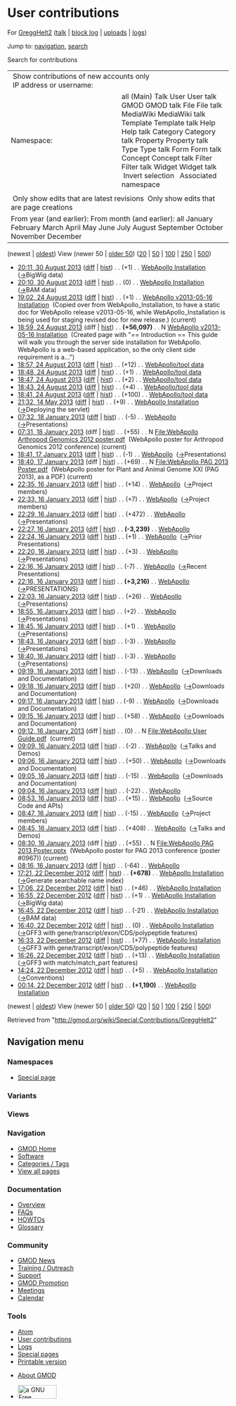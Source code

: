<div id="mw-page-base" class="noprint">

</div>

<div id="mw-head-base" class="noprint">

</div>

<div id="content" class="mw-body" role="main">

<span id="top"></span>

<div id="mw-js-message" style="display:none;">

</div>



# <span dir="auto">User contributions</span>

<div id="bodyContent">

<div id="contentSub">

For [GreggHelt2](/wiki/User:GreggHelt2 "User:GreggHelt2") (<a
href="/mediawiki/index.php?title=User_talk:GreggHelt2&amp;action=edit&amp;redlink=1"
class="new" title="User talk:GreggHelt2 (page does not exist)">talk</a>
\| [block
log](/mediawiki/index.php?title=Special:Log/block&page=User%3AGreggHelt2 "Special:Log/block")
\|
[uploads](/wiki/Special:ListFiles/GreggHelt2 "Special:ListFiles/GreggHelt2")
\| [logs](/wiki/Special:Log/GreggHelt2 "Special:Log/GreggHelt2"))

</div>

<div id="jump-to-nav" class="mw-jump">

Jump to: [navigation](#mw-navigation), [search](#p-search)

</div>

<div id="mw-content-text">

Search for contributions

<table class="mw-contributions-table">
<colgroup>
<col style="width: 50%" />
<col style="width: 50%" />
</colgroup>
<tbody>
<tr class="odd">
<td colspan="2"> Show contributions of new accounts only<br />
 IP address or username:</td>
</tr>
<tr class="even">
<td class="mw-label">Namespace:</td>
<td>all (Main) Talk User User talk GMOD GMOD talk File File talk
MediaWiki MediaWiki talk Template Template talk Help Help talk Category
Category talk Property Property talk Type Type talk Form Form talk
Concept Concept talk Filter Filter talk Widget Widget talk  
 Invert selection 
 Associated namespace </td>
</tr>
<tr class="odd">
<td colspan="2"></td>
</tr>
<tr class="even">
<td colspan="2"> Only show edits that are latest revisions
 Only show edits that are page creations</td>
</tr>
<tr class="odd">
<td colspan="2">From year (and earlier): From month (and earlier): all
January February March April May June July August September October
November December</td>
</tr>
</tbody>
</table>

(newest \| <a
href="/mediawiki/index.php?title=Special:Contributions/GreggHelt2&amp;dir=prev&amp;target=GreggHelt2"
class="mw-lastlink" rel="last"
title="Special:Contributions/GreggHelt2">oldest</a>) View (newer 50 \|
<a
href="/mediawiki/index.php?title=Special:Contributions/GreggHelt2&amp;offset=20121222001400&amp;target=GreggHelt2"
class="mw-nextlink" rel="next"
title="Special:Contributions/GreggHelt2">older 50</a>) (<a
href="/mediawiki/index.php?title=Special:Contributions/GreggHelt2&amp;offset=&amp;limit=20&amp;target=GreggHelt2"
class="mw-numlink" title="Special:Contributions/GreggHelt2">20</a> \| <a
href="/mediawiki/index.php?title=Special:Contributions/GreggHelt2&amp;offset=&amp;limit=50&amp;target=GreggHelt2"
class="mw-numlink" title="Special:Contributions/GreggHelt2">50</a> \| <a
href="/mediawiki/index.php?title=Special:Contributions/GreggHelt2&amp;offset=&amp;limit=100&amp;target=GreggHelt2"
class="mw-numlink" title="Special:Contributions/GreggHelt2">100</a> \|
<a
href="/mediawiki/index.php?title=Special:Contributions/GreggHelt2&amp;offset=&amp;limit=250&amp;target=GreggHelt2"
class="mw-numlink" title="Special:Contributions/GreggHelt2">250</a> \|
<a
href="/mediawiki/index.php?title=Special:Contributions/GreggHelt2&amp;offset=&amp;limit=500&amp;target=GreggHelt2"
class="mw-numlink" title="Special:Contributions/GreggHelt2">500</a>)

- <a
  href="/mediawiki/index.php?title=WebApollo_Installation&amp;oldid=24450"
  class="mw-changeslist-date" title="WebApollo Installation">20:11, 30
  August 2013</a>
  ([diff](/mediawiki/index.php?title=WebApollo_Installation&diff=prev&oldid=24450 "WebApollo Installation")
  \|
  [hist](/mediawiki/index.php?title=WebApollo_Installation&action=history "WebApollo Installation"))
  <span class="mw-changeslist-separator">. .</span>
  <span class="mw-plusminus-pos" dir="ltr"
  title="65,053 bytes after change">(+1)</span>‎
  <span class="mw-changeslist-separator">. .</span>
  <a href="/wiki/WebApollo_Installation" class="mw-contributions-title"
  title="WebApollo Installation">WebApollo Installation</a> ‎
  <span class="comment">([→](/wiki/WebApollo_Installation#BigWig_data "WebApollo Installation")‎<span dir="auto"><span class="autocomment">BigWig
  data</span></span>)</span>
- <a
  href="/mediawiki/index.php?title=WebApollo_Installation&amp;oldid=24449"
  class="mw-changeslist-date" title="WebApollo Installation">20:10, 30
  August 2013</a>
  ([diff](/mediawiki/index.php?title=WebApollo_Installation&diff=prev&oldid=24449 "WebApollo Installation")
  \|
  [hist](/mediawiki/index.php?title=WebApollo_Installation&action=history "WebApollo Installation"))
  <span class="mw-changeslist-separator">. .</span>
  <span class="mw-plusminus-null" dir="ltr"
  title="65,052 bytes after change">(0)</span>‎
  <span class="mw-changeslist-separator">. .</span>
  <a href="/wiki/WebApollo_Installation" class="mw-contributions-title"
  title="WebApollo Installation">WebApollo Installation</a> ‎
  <span class="comment">([→](/wiki/WebApollo_Installation#BAM_data "WebApollo Installation")‎<span dir="auto"><span class="autocomment">BAM
  data</span></span>)</span>
- <a
  href="/mediawiki/index.php?title=WebApollo_v2013-05-16_Installation&amp;oldid=24426"
  class="mw-changeslist-date"
  title="WebApollo v2013-05-16 Installation">19:02, 24 August 2013</a>
  ([diff](/mediawiki/index.php?title=WebApollo_v2013-05-16_Installation&diff=prev&oldid=24426 "WebApollo v2013-05-16 Installation")
  \|
  [hist](/mediawiki/index.php?title=WebApollo_v2013-05-16_Installation&action=history "WebApollo v2013-05-16 Installation"))
  <span class="mw-changeslist-separator">. .</span>
  <span class="mw-plusminus-pos" dir="ltr"
  title="56,098 bytes after change">(+1)</span>‎
  <span class="mw-changeslist-separator">. .</span>
  <a href="/wiki/WebApollo_v2013-05-16_Installation"
  class="mw-contributions-title"
  title="WebApollo v2013-05-16 Installation">WebApollo v2013-05-16
  Installation</a> ‎ <span class="comment">(Copied over from
  WebApollo_Installation, to have a static doc for WebApollo release
  v2013-05-16, while WebApollo_Installation is being used for staging
  revised doc for new release.)</span>
  <span class="mw-uctop">(current)</span>
- <a
  href="/mediawiki/index.php?title=WebApollo_v2013-05-16_Installation&amp;oldid=24425"
  class="mw-changeslist-date"
  title="WebApollo v2013-05-16 Installation">18:59, 24 August 2013</a>
  (diff \|
  [hist](/mediawiki/index.php?title=WebApollo_v2013-05-16_Installation&action=history "WebApollo v2013-05-16 Installation"))
  <span class="mw-changeslist-separator">. .</span> **(+56,097)**‎
  <span class="mw-changeslist-separator">. .</span> N
  <a href="/wiki/WebApollo_v2013-05-16_Installation"
  class="mw-contributions-title"
  title="WebApollo v2013-05-16 Installation">WebApollo v2013-05-16
  Installation</a> ‎ <span class="comment">(Created page with "==
  Introduction == This guide will walk you through the server side
  installation for WebApollo. WebApollo is a web-based application, so
  the only client side requirement is a...")</span>
- <a href="/mediawiki/index.php?title=WebApollo/tool_data&amp;oldid=24424"
  class="mw-changeslist-date" title="WebApollo/tool data">18:57, 24 August
  2013</a>
  ([diff](/mediawiki/index.php?title=WebApollo/tool_data&diff=prev&oldid=24424 "WebApollo/tool data")
  \|
  [hist](/mediawiki/index.php?title=WebApollo/tool_data&action=history "WebApollo/tool data"))
  <span class="mw-changeslist-separator">. .</span>
  <span class="mw-plusminus-pos" dir="ltr"
  title="4,804 bytes after change">(+12)</span>‎
  <span class="mw-changeslist-separator">. .</span>
  <a href="/wiki/WebApollo/tool_data" class="mw-contributions-title"
  title="WebApollo/tool data">WebApollo/tool data</a> ‎
- <a href="/mediawiki/index.php?title=WebApollo/tool_data&amp;oldid=24423"
  class="mw-changeslist-date" title="WebApollo/tool data">18:48, 24 August
  2013</a>
  ([diff](/mediawiki/index.php?title=WebApollo/tool_data&diff=prev&oldid=24423 "WebApollo/tool data")
  \|
  [hist](/mediawiki/index.php?title=WebApollo/tool_data&action=history "WebApollo/tool data"))
  <span class="mw-changeslist-separator">. .</span>
  <span class="mw-plusminus-pos" dir="ltr"
  title="4,792 bytes after change">(+1)</span>‎
  <span class="mw-changeslist-separator">. .</span>
  <a href="/wiki/WebApollo/tool_data" class="mw-contributions-title"
  title="WebApollo/tool data">WebApollo/tool data</a> ‎
- <a href="/mediawiki/index.php?title=WebApollo/tool_data&amp;oldid=24422"
  class="mw-changeslist-date" title="WebApollo/tool data">18:47, 24 August
  2013</a>
  ([diff](/mediawiki/index.php?title=WebApollo/tool_data&diff=prev&oldid=24422 "WebApollo/tool data")
  \|
  [hist](/mediawiki/index.php?title=WebApollo/tool_data&action=history "WebApollo/tool data"))
  <span class="mw-changeslist-separator">. .</span>
  <span class="mw-plusminus-pos" dir="ltr"
  title="4,791 bytes after change">(+2)</span>‎
  <span class="mw-changeslist-separator">. .</span>
  <a href="/wiki/WebApollo/tool_data" class="mw-contributions-title"
  title="WebApollo/tool data">WebApollo/tool data</a> ‎
- <a href="/mediawiki/index.php?title=WebApollo/tool_data&amp;oldid=24421"
  class="mw-changeslist-date" title="WebApollo/tool data">18:43, 24 August
  2013</a>
  ([diff](/mediawiki/index.php?title=WebApollo/tool_data&diff=prev&oldid=24421 "WebApollo/tool data")
  \|
  [hist](/mediawiki/index.php?title=WebApollo/tool_data&action=history "WebApollo/tool data"))
  <span class="mw-changeslist-separator">. .</span>
  <span class="mw-plusminus-pos" dir="ltr"
  title="4,789 bytes after change">(+4)</span>‎
  <span class="mw-changeslist-separator">. .</span>
  <a href="/wiki/WebApollo/tool_data" class="mw-contributions-title"
  title="WebApollo/tool data">WebApollo/tool data</a> ‎
- <a href="/mediawiki/index.php?title=WebApollo/tool_data&amp;oldid=24420"
  class="mw-changeslist-date" title="WebApollo/tool data">18:41, 24 August
  2013</a>
  ([diff](/mediawiki/index.php?title=WebApollo/tool_data&diff=prev&oldid=24420 "WebApollo/tool data")
  \|
  [hist](/mediawiki/index.php?title=WebApollo/tool_data&action=history "WebApollo/tool data"))
  <span class="mw-changeslist-separator">. .</span>
  <span class="mw-plusminus-pos" dir="ltr"
  title="4,785 bytes after change">(+100)</span>‎
  <span class="mw-changeslist-separator">. .</span>
  <a href="/wiki/WebApollo/tool_data" class="mw-contributions-title"
  title="WebApollo/tool data">WebApollo/tool data</a> ‎
- <a
  href="/mediawiki/index.php?title=WebApollo_Installation&amp;oldid=23568"
  class="mw-changeslist-date" title="WebApollo Installation">21:32, 14 May
  2013</a>
  ([diff](/mediawiki/index.php?title=WebApollo_Installation&diff=prev&oldid=23568 "WebApollo Installation")
  \|
  [hist](/mediawiki/index.php?title=WebApollo_Installation&action=history "WebApollo Installation"))
  <span class="mw-changeslist-separator">. .</span>
  <span class="mw-plusminus-pos" dir="ltr"
  title="54,146 bytes after change">(+9)</span>‎
  <span class="mw-changeslist-separator">. .</span>
  <a href="/wiki/WebApollo_Installation" class="mw-contributions-title"
  title="WebApollo Installation">WebApollo Installation</a> ‎
  <span class="comment">([→](/wiki/WebApollo_Installation#Deploying_the_servlet "WebApollo Installation")‎<span dir="auto"><span class="autocomment">Deploying
  the servlet</span></span>)</span>
- <a href="/mediawiki/index.php?title=WebApollo&amp;oldid=22833"
  class="mw-changeslist-date" title="WebApollo">07:32, 18 January 2013</a>
  ([diff](/mediawiki/index.php?title=WebApollo&diff=prev&oldid=22833 "WebApollo")
  \|
  [hist](/mediawiki/index.php?title=WebApollo&action=history "WebApollo"))
  <span class="mw-changeslist-separator">. .</span>
  <span class="mw-plusminus-neg" dir="ltr"
  title="5,866 bytes after change">(-5)</span>‎
  <span class="mw-changeslist-separator">. .</span>
  <a href="/wiki/WebApollo" class="mw-contributions-title"
  title="WebApollo">WebApollo</a> ‎
  <span class="comment">([→](/wiki/WebApollo#Presentations "WebApollo")‎<span dir="auto"><span class="autocomment">Presentations</span></span>)</span>
- <a
  href="/mediawiki/index.php?title=File:WebApollo_Arthropod_Genomics_2012_poster.pdf&amp;oldid=22832"
  class="mw-changeslist-date"
  title="File:WebApollo Arthropod Genomics 2012 poster.pdf">07:31, 18
  January 2013</a> (diff \|
  [hist](/mediawiki/index.php?title=File:WebApollo_Arthropod_Genomics_2012_poster.pdf&action=history "File:WebApollo Arthropod Genomics 2012 poster.pdf"))
  <span class="mw-changeslist-separator">. .</span>
  <span class="mw-plusminus-pos" dir="ltr"
  title="55 bytes after change">(+55)</span>‎
  <span class="mw-changeslist-separator">. .</span> N
  <a href="/wiki/File:WebApollo_Arthropod_Genomics_2012_poster.pdf"
  class="mw-contributions-title"
  title="File:WebApollo Arthropod Genomics 2012 poster.pdf">File:WebApollo
  Arthropod Genomics 2012 poster.pdf</a> ‎
  <span class="comment">(WebApollo poster for Arthropod Genomics 2012
  conference)</span> <span class="mw-uctop">(current)</span>
- <a href="/mediawiki/index.php?title=WebApollo&amp;oldid=22831"
  class="mw-changeslist-date" title="WebApollo">18:41, 17 January 2013</a>
  ([diff](/mediawiki/index.php?title=WebApollo&diff=prev&oldid=22831 "WebApollo")
  \|
  [hist](/mediawiki/index.php?title=WebApollo&action=history "WebApollo"))
  <span class="mw-changeslist-separator">. .</span>
  <span class="mw-plusminus-neg" dir="ltr"
  title="5,871 bytes after change">(-1)</span>‎
  <span class="mw-changeslist-separator">. .</span>
  <a href="/wiki/WebApollo" class="mw-contributions-title"
  title="WebApollo">WebApollo</a> ‎
  <span class="comment">([→](/wiki/WebApollo#Presentations "WebApollo")‎<span dir="auto"><span class="autocomment">Presentations</span></span>)</span>
- <a
  href="/mediawiki/index.php?title=File:WebApollo_PAG_2013_Poster.pdf&amp;oldid=22830"
  class="mw-changeslist-date"
  title="File:WebApollo PAG 2013 Poster.pdf">18:40, 17 January 2013</a>
  (diff \|
  [hist](/mediawiki/index.php?title=File:WebApollo_PAG_2013_Poster.pdf&action=history "File:WebApollo PAG 2013 Poster.pdf"))
  <span class="mw-changeslist-separator">. .</span>
  <span class="mw-plusminus-pos" dir="ltr"
  title="69 bytes after change">(+69)</span>‎
  <span class="mw-changeslist-separator">. .</span> N
  <a href="/wiki/File:WebApollo_PAG_2013_Poster.pdf"
  class="mw-contributions-title"
  title="File:WebApollo PAG 2013 Poster.pdf">File:WebApollo PAG 2013
  Poster.pdf</a> ‎ <span class="comment">(WebApollo poster for Plant and
  Animal Genome XXI (PAG 2013), as a PDF)</span>
  <span class="mw-uctop">(current)</span>
- <a href="/mediawiki/index.php?title=WebApollo&amp;oldid=22829"
  class="mw-changeslist-date" title="WebApollo">22:35, 16 January 2013</a>
  ([diff](/mediawiki/index.php?title=WebApollo&diff=prev&oldid=22829 "WebApollo")
  \|
  [hist](/mediawiki/index.php?title=WebApollo&action=history "WebApollo"))
  <span class="mw-changeslist-separator">. .</span>
  <span class="mw-plusminus-pos" dir="ltr"
  title="5,872 bytes after change">(+14)</span>‎
  <span class="mw-changeslist-separator">. .</span>
  <a href="/wiki/WebApollo" class="mw-contributions-title"
  title="WebApollo">WebApollo</a> ‎
  <span class="comment">([→](/wiki/WebApollo#Project_members "WebApollo")‎<span dir="auto"><span class="autocomment">Project
  members</span></span>)</span>
- <a href="/mediawiki/index.php?title=WebApollo&amp;oldid=22828"
  class="mw-changeslist-date" title="WebApollo">22:33, 16 January 2013</a>
  ([diff](/mediawiki/index.php?title=WebApollo&diff=prev&oldid=22828 "WebApollo")
  \|
  [hist](/mediawiki/index.php?title=WebApollo&action=history "WebApollo"))
  <span class="mw-changeslist-separator">. .</span>
  <span class="mw-plusminus-pos" dir="ltr"
  title="5,858 bytes after change">(+7)</span>‎
  <span class="mw-changeslist-separator">. .</span>
  <a href="/wiki/WebApollo" class="mw-contributions-title"
  title="WebApollo">WebApollo</a> ‎
  <span class="comment">([→](/wiki/WebApollo#Project_members "WebApollo")‎<span dir="auto"><span class="autocomment">Project
  members</span></span>)</span>
- <a href="/mediawiki/index.php?title=WebApollo&amp;oldid=22827"
  class="mw-changeslist-date" title="WebApollo">22:29, 16 January 2013</a>
  ([diff](/mediawiki/index.php?title=WebApollo&diff=prev&oldid=22827 "WebApollo")
  \|
  [hist](/mediawiki/index.php?title=WebApollo&action=history "WebApollo"))
  <span class="mw-changeslist-separator">. .</span>
  <span class="mw-plusminus-pos" dir="ltr"
  title="5,851 bytes after change">(+472)</span>‎
  <span class="mw-changeslist-separator">. .</span>
  <a href="/wiki/WebApollo" class="mw-contributions-title"
  title="WebApollo">WebApollo</a> ‎
  <span class="comment">([→](/wiki/WebApollo#Presentations "WebApollo")‎<span dir="auto"><span class="autocomment">Presentations</span></span>)</span>
- <a href="/mediawiki/index.php?title=WebApollo&amp;oldid=22826"
  class="mw-changeslist-date" title="WebApollo">22:27, 16 January 2013</a>
  ([diff](/mediawiki/index.php?title=WebApollo&diff=prev&oldid=22826 "WebApollo")
  \|
  [hist](/mediawiki/index.php?title=WebApollo&action=history "WebApollo"))
  <span class="mw-changeslist-separator">. .</span> **(-3,239)**‎
  <span class="mw-changeslist-separator">. .</span>
  <a href="/wiki/WebApollo" class="mw-contributions-title"
  title="WebApollo">WebApollo</a> ‎
- <a href="/mediawiki/index.php?title=WebApollo&amp;oldid=22825"
  class="mw-changeslist-date" title="WebApollo">22:24, 16 January 2013</a>
  ([diff](/mediawiki/index.php?title=WebApollo&diff=prev&oldid=22825 "WebApollo")
  \|
  [hist](/mediawiki/index.php?title=WebApollo&action=history "WebApollo"))
  <span class="mw-changeslist-separator">. .</span>
  <span class="mw-plusminus-pos" dir="ltr"
  title="8,618 bytes after change">(+1)</span>‎
  <span class="mw-changeslist-separator">. .</span>
  <a href="/wiki/WebApollo" class="mw-contributions-title"
  title="WebApollo">WebApollo</a> ‎
  <span class="comment">([→](/wiki/WebApollo#Prior_Presentations "WebApollo")‎<span dir="auto"><span class="autocomment">Prior
  Presentations</span></span>)</span>
- <a href="/mediawiki/index.php?title=WebApollo&amp;oldid=22824"
  class="mw-changeslist-date" title="WebApollo">22:20, 16 January 2013</a>
  ([diff](/mediawiki/index.php?title=WebApollo&diff=prev&oldid=22824 "WebApollo")
  \|
  [hist](/mediawiki/index.php?title=WebApollo&action=history "WebApollo"))
  <span class="mw-changeslist-separator">. .</span>
  <span class="mw-plusminus-pos" dir="ltr"
  title="8,617 bytes after change">(+3)</span>‎
  <span class="mw-changeslist-separator">. .</span>
  <a href="/wiki/WebApollo" class="mw-contributions-title"
  title="WebApollo">WebApollo</a> ‎
  <span class="comment">([→](/wiki/WebApollo#Presentations "WebApollo")‎<span dir="auto"><span class="autocomment">Presentations</span></span>)</span>
- <a href="/mediawiki/index.php?title=WebApollo&amp;oldid=22823"
  class="mw-changeslist-date" title="WebApollo">22:16, 16 January 2013</a>
  ([diff](/mediawiki/index.php?title=WebApollo&diff=prev&oldid=22823 "WebApollo")
  \|
  [hist](/mediawiki/index.php?title=WebApollo&action=history "WebApollo"))
  <span class="mw-changeslist-separator">. .</span>
  <span class="mw-plusminus-neg" dir="ltr"
  title="8,614 bytes after change">(-7)</span>‎
  <span class="mw-changeslist-separator">. .</span>
  <a href="/wiki/WebApollo" class="mw-contributions-title"
  title="WebApollo">WebApollo</a> ‎
  <span class="comment">([→](/wiki/WebApollo#Recent_Presentations "WebApollo")‎<span dir="auto"><span class="autocomment">Recent
  Presentations</span></span>)</span>
- <a href="/mediawiki/index.php?title=WebApollo&amp;oldid=22822"
  class="mw-changeslist-date" title="WebApollo">22:16, 16 January 2013</a>
  ([diff](/mediawiki/index.php?title=WebApollo&diff=prev&oldid=22822 "WebApollo")
  \|
  [hist](/mediawiki/index.php?title=WebApollo&action=history "WebApollo"))
  <span class="mw-changeslist-separator">. .</span> **(+3,216)**‎
  <span class="mw-changeslist-separator">. .</span>
  <a href="/wiki/WebApollo" class="mw-contributions-title"
  title="WebApollo">WebApollo</a> ‎
  <span class="comment">([→](/wiki/WebApollo#PRESENTATIONS "WebApollo")‎<span dir="auto"><span class="autocomment">PRESENTATIONS</span></span>)</span>
- <a href="/mediawiki/index.php?title=WebApollo&amp;oldid=22821"
  class="mw-changeslist-date" title="WebApollo">22:03, 16 January 2013</a>
  ([diff](/mediawiki/index.php?title=WebApollo&diff=prev&oldid=22821 "WebApollo")
  \|
  [hist](/mediawiki/index.php?title=WebApollo&action=history "WebApollo"))
  <span class="mw-changeslist-separator">. .</span>
  <span class="mw-plusminus-pos" dir="ltr"
  title="5,405 bytes after change">(+26)</span>‎
  <span class="mw-changeslist-separator">. .</span>
  <a href="/wiki/WebApollo" class="mw-contributions-title"
  title="WebApollo">WebApollo</a> ‎
  <span class="comment">([→](/wiki/WebApollo#Presentations "WebApollo")‎<span dir="auto"><span class="autocomment">Presentations</span></span>)</span>
- <a href="/mediawiki/index.php?title=WebApollo&amp;oldid=22819"
  class="mw-changeslist-date" title="WebApollo">18:55, 16 January 2013</a>
  ([diff](/mediawiki/index.php?title=WebApollo&diff=prev&oldid=22819 "WebApollo")
  \|
  [hist](/mediawiki/index.php?title=WebApollo&action=history "WebApollo"))
  <span class="mw-changeslist-separator">. .</span>
  <span class="mw-plusminus-pos" dir="ltr"
  title="5,379 bytes after change">(+2)</span>‎
  <span class="mw-changeslist-separator">. .</span>
  <a href="/wiki/WebApollo" class="mw-contributions-title"
  title="WebApollo">WebApollo</a> ‎
  <span class="comment">([→](/wiki/WebApollo#Presentations "WebApollo")‎<span dir="auto"><span class="autocomment">Presentations</span></span>)</span>
- <a href="/mediawiki/index.php?title=WebApollo&amp;oldid=22818"
  class="mw-changeslist-date" title="WebApollo">18:45, 16 January 2013</a>
  ([diff](/mediawiki/index.php?title=WebApollo&diff=prev&oldid=22818 "WebApollo")
  \|
  [hist](/mediawiki/index.php?title=WebApollo&action=history "WebApollo"))
  <span class="mw-changeslist-separator">. .</span>
  <span class="mw-plusminus-pos" dir="ltr"
  title="5,377 bytes after change">(+1)</span>‎
  <span class="mw-changeslist-separator">. .</span>
  <a href="/wiki/WebApollo" class="mw-contributions-title"
  title="WebApollo">WebApollo</a> ‎
  <span class="comment">([→](/wiki/WebApollo#Presentations "WebApollo")‎<span dir="auto"><span class="autocomment">Presentations</span></span>)</span>
- <a href="/mediawiki/index.php?title=WebApollo&amp;oldid=22817"
  class="mw-changeslist-date" title="WebApollo">18:43, 16 January 2013</a>
  ([diff](/mediawiki/index.php?title=WebApollo&diff=prev&oldid=22817 "WebApollo")
  \|
  [hist](/mediawiki/index.php?title=WebApollo&action=history "WebApollo"))
  <span class="mw-changeslist-separator">. .</span>
  <span class="mw-plusminus-neg" dir="ltr"
  title="5,376 bytes after change">(-3)</span>‎
  <span class="mw-changeslist-separator">. .</span>
  <a href="/wiki/WebApollo" class="mw-contributions-title"
  title="WebApollo">WebApollo</a> ‎
  <span class="comment">([→](/wiki/WebApollo#Presentations "WebApollo")‎<span dir="auto"><span class="autocomment">Presentations</span></span>)</span>
- <a href="/mediawiki/index.php?title=WebApollo&amp;oldid=22816"
  class="mw-changeslist-date" title="WebApollo">18:40, 16 January 2013</a>
  ([diff](/mediawiki/index.php?title=WebApollo&diff=prev&oldid=22816 "WebApollo")
  \|
  [hist](/mediawiki/index.php?title=WebApollo&action=history "WebApollo"))
  <span class="mw-changeslist-separator">. .</span>
  <span class="mw-plusminus-neg" dir="ltr"
  title="5,379 bytes after change">(-3)</span>‎
  <span class="mw-changeslist-separator">. .</span>
  <a href="/wiki/WebApollo" class="mw-contributions-title"
  title="WebApollo">WebApollo</a> ‎
  <span class="comment">([→](/wiki/WebApollo#Presentations "WebApollo")‎<span dir="auto"><span class="autocomment">Presentations</span></span>)</span>
- <a href="/mediawiki/index.php?title=WebApollo&amp;oldid=22809"
  class="mw-changeslist-date" title="WebApollo">09:19, 16 January 2013</a>
  ([diff](/mediawiki/index.php?title=WebApollo&diff=prev&oldid=22809 "WebApollo")
  \|
  [hist](/mediawiki/index.php?title=WebApollo&action=history "WebApollo"))
  <span class="mw-changeslist-separator">. .</span>
  <span class="mw-plusminus-neg" dir="ltr"
  title="5,382 bytes after change">(-13)</span>‎
  <span class="mw-changeslist-separator">. .</span>
  <a href="/wiki/WebApollo" class="mw-contributions-title"
  title="WebApollo">WebApollo</a> ‎
  <span class="comment">([→](/wiki/WebApollo#Downloads_and_Documentation "WebApollo")‎<span dir="auto"><span class="autocomment">Downloads
  and Documentation</span></span>)</span>
- <a href="/mediawiki/index.php?title=WebApollo&amp;oldid=22808"
  class="mw-changeslist-date" title="WebApollo">09:18, 16 January 2013</a>
  ([diff](/mediawiki/index.php?title=WebApollo&diff=prev&oldid=22808 "WebApollo")
  \|
  [hist](/mediawiki/index.php?title=WebApollo&action=history "WebApollo"))
  <span class="mw-changeslist-separator">. .</span>
  <span class="mw-plusminus-pos" dir="ltr"
  title="5,395 bytes after change">(+20)</span>‎
  <span class="mw-changeslist-separator">. .</span>
  <a href="/wiki/WebApollo" class="mw-contributions-title"
  title="WebApollo">WebApollo</a> ‎
  <span class="comment">([→](/wiki/WebApollo#Downloads_and_Documentation "WebApollo")‎<span dir="auto"><span class="autocomment">Downloads
  and Documentation</span></span>)</span>
- <a href="/mediawiki/index.php?title=WebApollo&amp;oldid=22807"
  class="mw-changeslist-date" title="WebApollo">09:17, 16 January 2013</a>
  ([diff](/mediawiki/index.php?title=WebApollo&diff=prev&oldid=22807 "WebApollo")
  \|
  [hist](/mediawiki/index.php?title=WebApollo&action=history "WebApollo"))
  <span class="mw-changeslist-separator">. .</span>
  <span class="mw-plusminus-neg" dir="ltr"
  title="5,375 bytes after change">(-9)</span>‎
  <span class="mw-changeslist-separator">. .</span>
  <a href="/wiki/WebApollo" class="mw-contributions-title"
  title="WebApollo">WebApollo</a> ‎
  <span class="comment">([→](/wiki/WebApollo#Downloads_and_Documentation "WebApollo")‎<span dir="auto"><span class="autocomment">Downloads
  and Documentation</span></span>)</span>
- <a href="/mediawiki/index.php?title=WebApollo&amp;oldid=22806"
  class="mw-changeslist-date" title="WebApollo">09:15, 16 January 2013</a>
  ([diff](/mediawiki/index.php?title=WebApollo&diff=prev&oldid=22806 "WebApollo")
  \|
  [hist](/mediawiki/index.php?title=WebApollo&action=history "WebApollo"))
  <span class="mw-changeslist-separator">. .</span>
  <span class="mw-plusminus-pos" dir="ltr"
  title="5,384 bytes after change">(+58)</span>‎
  <span class="mw-changeslist-separator">. .</span>
  <a href="/wiki/WebApollo" class="mw-contributions-title"
  title="WebApollo">WebApollo</a> ‎
  <span class="comment">([→](/wiki/WebApollo#Downloads_and_Documentation "WebApollo")‎<span dir="auto"><span class="autocomment">Downloads
  and Documentation</span></span>)</span>
- <a
  href="/mediawiki/index.php?title=File:WebApollo_User_Guide.pdf&amp;oldid=22805"
  class="mw-changeslist-date" title="File:WebApollo User Guide.pdf">09:12,
  16 January 2013</a> (diff \|
  [hist](/mediawiki/index.php?title=File:WebApollo_User_Guide.pdf&action=history "File:WebApollo User Guide.pdf"))
  <span class="mw-changeslist-separator">. .</span>
  <span class="mw-plusminus-null" dir="ltr"
  title="0 bytes after change">(0)</span>‎
  <span class="mw-changeslist-separator">. .</span> N
  <a href="/wiki/File:WebApollo_User_Guide.pdf"
  class="mw-contributions-title"
  title="File:WebApollo User Guide.pdf">File:WebApollo User Guide.pdf</a>
  ‎ <span class="mw-uctop">(current)</span>
- <a href="/mediawiki/index.php?title=WebApollo&amp;oldid=22804"
  class="mw-changeslist-date" title="WebApollo">09:09, 16 January 2013</a>
  ([diff](/mediawiki/index.php?title=WebApollo&diff=prev&oldid=22804 "WebApollo")
  \|
  [hist](/mediawiki/index.php?title=WebApollo&action=history "WebApollo"))
  <span class="mw-changeslist-separator">. .</span>
  <span class="mw-plusminus-neg" dir="ltr"
  title="5,326 bytes after change">(-2)</span>‎
  <span class="mw-changeslist-separator">. .</span>
  <a href="/wiki/WebApollo" class="mw-contributions-title"
  title="WebApollo">WebApollo</a> ‎
  <span class="comment">([→](/wiki/WebApollo#Talks_and_Demos "WebApollo")‎<span dir="auto"><span class="autocomment">Talks
  and Demos</span></span>)</span>
- <a href="/mediawiki/index.php?title=WebApollo&amp;oldid=22803"
  class="mw-changeslist-date" title="WebApollo">09:06, 16 January 2013</a>
  ([diff](/mediawiki/index.php?title=WebApollo&diff=prev&oldid=22803 "WebApollo")
  \|
  [hist](/mediawiki/index.php?title=WebApollo&action=history "WebApollo"))
  <span class="mw-changeslist-separator">. .</span>
  <span class="mw-plusminus-pos" dir="ltr"
  title="5,328 bytes after change">(+50)</span>‎
  <span class="mw-changeslist-separator">. .</span>
  <a href="/wiki/WebApollo" class="mw-contributions-title"
  title="WebApollo">WebApollo</a> ‎
  <span class="comment">([→](/wiki/WebApollo#Downloads_and_Documentation "WebApollo")‎<span dir="auto"><span class="autocomment">Downloads
  and Documentation</span></span>)</span>
- <a href="/mediawiki/index.php?title=WebApollo&amp;oldid=22802"
  class="mw-changeslist-date" title="WebApollo">09:05, 16 January 2013</a>
  ([diff](/mediawiki/index.php?title=WebApollo&diff=prev&oldid=22802 "WebApollo")
  \|
  [hist](/mediawiki/index.php?title=WebApollo&action=history "WebApollo"))
  <span class="mw-changeslist-separator">. .</span>
  <span class="mw-plusminus-neg" dir="ltr"
  title="5,278 bytes after change">(-15)</span>‎
  <span class="mw-changeslist-separator">. .</span>
  <a href="/wiki/WebApollo" class="mw-contributions-title"
  title="WebApollo">WebApollo</a> ‎
  <span class="comment">([→](/wiki/WebApollo#Downloads_and_Documentation "WebApollo")‎<span dir="auto"><span class="autocomment">Downloads
  and Documentation</span></span>)</span>
- <a href="/mediawiki/index.php?title=WebApollo&amp;oldid=22801"
  class="mw-changeslist-date" title="WebApollo">09:04, 16 January 2013</a>
  ([diff](/mediawiki/index.php?title=WebApollo&diff=prev&oldid=22801 "WebApollo")
  \|
  [hist](/mediawiki/index.php?title=WebApollo&action=history "WebApollo"))
  <span class="mw-changeslist-separator">. .</span>
  <span class="mw-plusminus-neg" dir="ltr"
  title="5,293 bytes after change">(-22)</span>‎
  <span class="mw-changeslist-separator">. .</span>
  <a href="/wiki/WebApollo" class="mw-contributions-title"
  title="WebApollo">WebApollo</a> ‎
- <a href="/mediawiki/index.php?title=WebApollo&amp;oldid=22800"
  class="mw-changeslist-date" title="WebApollo">08:53, 16 January 2013</a>
  ([diff](/mediawiki/index.php?title=WebApollo&diff=prev&oldid=22800 "WebApollo")
  \|
  [hist](/mediawiki/index.php?title=WebApollo&action=history "WebApollo"))
  <span class="mw-changeslist-separator">. .</span>
  <span class="mw-plusminus-pos" dir="ltr"
  title="5,315 bytes after change">(+15)</span>‎
  <span class="mw-changeslist-separator">. .</span>
  <a href="/wiki/WebApollo" class="mw-contributions-title"
  title="WebApollo">WebApollo</a> ‎
  <span class="comment">([→](/wiki/WebApollo#Source_Code_and_APIs "WebApollo")‎<span dir="auto"><span class="autocomment">Source
  Code and APIs</span></span>)</span>
- <a href="/mediawiki/index.php?title=WebApollo&amp;oldid=22799"
  class="mw-changeslist-date" title="WebApollo">08:47, 16 January 2013</a>
  ([diff](/mediawiki/index.php?title=WebApollo&diff=prev&oldid=22799 "WebApollo")
  \|
  [hist](/mediawiki/index.php?title=WebApollo&action=history "WebApollo"))
  <span class="mw-changeslist-separator">. .</span>
  <span class="mw-plusminus-neg" dir="ltr"
  title="5,300 bytes after change">(-15)</span>‎
  <span class="mw-changeslist-separator">. .</span>
  <a href="/wiki/WebApollo" class="mw-contributions-title"
  title="WebApollo">WebApollo</a> ‎
  <span class="comment">([→](/wiki/WebApollo#Project_members "WebApollo")‎<span dir="auto"><span class="autocomment">Project
  members</span></span>)</span>
- <a href="/mediawiki/index.php?title=WebApollo&amp;oldid=22798"
  class="mw-changeslist-date" title="WebApollo">08:45, 16 January 2013</a>
  ([diff](/mediawiki/index.php?title=WebApollo&diff=prev&oldid=22798 "WebApollo")
  \|
  [hist](/mediawiki/index.php?title=WebApollo&action=history "WebApollo"))
  <span class="mw-changeslist-separator">. .</span>
  <span class="mw-plusminus-pos" dir="ltr"
  title="5,315 bytes after change">(+408)</span>‎
  <span class="mw-changeslist-separator">. .</span>
  <a href="/wiki/WebApollo" class="mw-contributions-title"
  title="WebApollo">WebApollo</a> ‎
  <span class="comment">([→](/wiki/WebApollo#Talks_and_Demos "WebApollo")‎<span dir="auto"><span class="autocomment">Talks
  and Demos</span></span>)</span>
- <a
  href="/mediawiki/index.php?title=File:WebApollo_PAG_2013_Poster.pptx&amp;oldid=22797"
  class="mw-changeslist-date"
  title="File:WebApollo PAG 2013 Poster.pptx">08:30, 16 January 2013</a>
  (diff \|
  [hist](/mediawiki/index.php?title=File:WebApollo_PAG_2013_Poster.pptx&action=history "File:WebApollo PAG 2013 Poster.pptx"))
  <span class="mw-changeslist-separator">. .</span>
  <span class="mw-plusminus-pos" dir="ltr"
  title="55 bytes after change">(+55)</span>‎
  <span class="mw-changeslist-separator">. .</span> N
  <a href="/wiki/File:WebApollo_PAG_2013_Poster.pptx"
  class="mw-contributions-title"
  title="File:WebApollo PAG 2013 Poster.pptx">File:WebApollo PAG 2013
  Poster.pptx</a> ‎ <span class="comment">(WebApollo poster for PAG 2013
  conference (poster \#0967))</span>
  <span class="mw-uctop">(current)</span>
- <a href="/mediawiki/index.php?title=WebApollo&amp;oldid=22796"
  class="mw-changeslist-date" title="WebApollo">08:16, 16 January 2013</a>
  ([diff](/mediawiki/index.php?title=WebApollo&diff=prev&oldid=22796 "WebApollo")
  \|
  [hist](/mediawiki/index.php?title=WebApollo&action=history "WebApollo"))
  <span class="mw-changeslist-separator">. .</span>
  <span class="mw-plusminus-neg" dir="ltr"
  title="4,907 bytes after change">(-64)</span>‎
  <span class="mw-changeslist-separator">. .</span>
  <a href="/wiki/WebApollo" class="mw-contributions-title"
  title="WebApollo">WebApollo</a> ‎
- <a
  href="/mediawiki/index.php?title=WebApollo_Installation&amp;oldid=22693"
  class="mw-changeslist-date" title="WebApollo Installation">17:21, 22
  December 2012</a>
  ([diff](/mediawiki/index.php?title=WebApollo_Installation&diff=prev&oldid=22693 "WebApollo Installation")
  \|
  [hist](/mediawiki/index.php?title=WebApollo_Installation&action=history "WebApollo Installation"))
  <span class="mw-changeslist-separator">. .</span> **(+678)**‎
  <span class="mw-changeslist-separator">. .</span>
  <a href="/wiki/WebApollo_Installation" class="mw-contributions-title"
  title="WebApollo Installation">WebApollo Installation</a> ‎
  <span class="comment">([→](/wiki/WebApollo_Installation#Generate_searchable_name_index "WebApollo Installation")‎<span dir="auto"><span class="autocomment">Generate
  searchable name index</span></span>)</span>
- <a
  href="/mediawiki/index.php?title=WebApollo_Installation&amp;oldid=22692"
  class="mw-changeslist-date" title="WebApollo Installation">17:06, 22
  December 2012</a>
  ([diff](/mediawiki/index.php?title=WebApollo_Installation&diff=prev&oldid=22692 "WebApollo Installation")
  \|
  [hist](/mediawiki/index.php?title=WebApollo_Installation&action=history "WebApollo Installation"))
  <span class="mw-changeslist-separator">. .</span>
  <span class="mw-plusminus-pos" dir="ltr"
  title="50,241 bytes after change">(+46)</span>‎
  <span class="mw-changeslist-separator">. .</span>
  <a href="/wiki/WebApollo_Installation" class="mw-contributions-title"
  title="WebApollo Installation">WebApollo Installation</a> ‎
- <a
  href="/mediawiki/index.php?title=WebApollo_Installation&amp;oldid=22691"
  class="mw-changeslist-date" title="WebApollo Installation">16:55, 22
  December 2012</a>
  ([diff](/mediawiki/index.php?title=WebApollo_Installation&diff=prev&oldid=22691 "WebApollo Installation")
  \|
  [hist](/mediawiki/index.php?title=WebApollo_Installation&action=history "WebApollo Installation"))
  <span class="mw-changeslist-separator">. .</span>
  <span class="mw-plusminus-pos" dir="ltr"
  title="50,195 bytes after change">(+1)</span>‎
  <span class="mw-changeslist-separator">. .</span>
  <a href="/wiki/WebApollo_Installation" class="mw-contributions-title"
  title="WebApollo Installation">WebApollo Installation</a> ‎
  <span class="comment">([→](/wiki/WebApollo_Installation#BigWig_data "WebApollo Installation")‎<span dir="auto"><span class="autocomment">BigWig
  data</span></span>)</span>
- <a
  href="/mediawiki/index.php?title=WebApollo_Installation&amp;oldid=22690"
  class="mw-changeslist-date" title="WebApollo Installation">16:45, 22
  December 2012</a>
  ([diff](/mediawiki/index.php?title=WebApollo_Installation&diff=prev&oldid=22690 "WebApollo Installation")
  \|
  [hist](/mediawiki/index.php?title=WebApollo_Installation&action=history "WebApollo Installation"))
  <span class="mw-changeslist-separator">. .</span>
  <span class="mw-plusminus-neg" dir="ltr"
  title="50,194 bytes after change">(-21)</span>‎
  <span class="mw-changeslist-separator">. .</span>
  <a href="/wiki/WebApollo_Installation" class="mw-contributions-title"
  title="WebApollo Installation">WebApollo Installation</a> ‎
  <span class="comment">([→](/wiki/WebApollo_Installation#BAM_data "WebApollo Installation")‎<span dir="auto"><span class="autocomment">BAM
  data</span></span>)</span>
- <a
  href="/mediawiki/index.php?title=WebApollo_Installation&amp;oldid=22689"
  class="mw-changeslist-date" title="WebApollo Installation">16:40, 22
  December 2012</a>
  ([diff](/mediawiki/index.php?title=WebApollo_Installation&diff=prev&oldid=22689 "WebApollo Installation")
  \|
  [hist](/mediawiki/index.php?title=WebApollo_Installation&action=history "WebApollo Installation"))
  <span class="mw-changeslist-separator">. .</span>
  <span class="mw-plusminus-null" dir="ltr"
  title="50,215 bytes after change">(0)</span>‎
  <span class="mw-changeslist-separator">. .</span>
  <a href="/wiki/WebApollo_Installation" class="mw-contributions-title"
  title="WebApollo Installation">WebApollo Installation</a> ‎
  <span class="comment">([→](/wiki/WebApollo_Installation#GFF3_with_gene.2Ftranscript.2Fexon.2FCDS.2Fpolypeptide_features "WebApollo Installation")‎<span dir="auto"><span class="autocomment">GFF3
  with gene/transcript/exon/CDS/polypeptide
  features</span></span>)</span>
- <a
  href="/mediawiki/index.php?title=WebApollo_Installation&amp;oldid=22688"
  class="mw-changeslist-date" title="WebApollo Installation">16:33, 22
  December 2012</a>
  ([diff](/mediawiki/index.php?title=WebApollo_Installation&diff=prev&oldid=22688 "WebApollo Installation")
  \|
  [hist](/mediawiki/index.php?title=WebApollo_Installation&action=history "WebApollo Installation"))
  <span class="mw-changeslist-separator">. .</span>
  <span class="mw-plusminus-pos" dir="ltr"
  title="50,215 bytes after change">(+77)</span>‎
  <span class="mw-changeslist-separator">. .</span>
  <a href="/wiki/WebApollo_Installation" class="mw-contributions-title"
  title="WebApollo Installation">WebApollo Installation</a> ‎
  <span class="comment">([→](/wiki/WebApollo_Installation#GFF3_with_gene.2Ftranscript.2Fexon.2FCDS.2Fpolypeptide_features "WebApollo Installation")‎<span dir="auto"><span class="autocomment">GFF3
  with gene/transcript/exon/CDS/polypeptide
  features</span></span>)</span>
- <a
  href="/mediawiki/index.php?title=WebApollo_Installation&amp;oldid=22686"
  class="mw-changeslist-date" title="WebApollo Installation">16:26, 22
  December 2012</a>
  ([diff](/mediawiki/index.php?title=WebApollo_Installation&diff=prev&oldid=22686 "WebApollo Installation")
  \|
  [hist](/mediawiki/index.php?title=WebApollo_Installation&action=history "WebApollo Installation"))
  <span class="mw-changeslist-separator">. .</span>
  <span class="mw-plusminus-pos" dir="ltr"
  title="50,519 bytes after change">(+13)</span>‎
  <span class="mw-changeslist-separator">. .</span>
  <a href="/wiki/WebApollo_Installation" class="mw-contributions-title"
  title="WebApollo Installation">WebApollo Installation</a> ‎
  <span class="comment">([→](/wiki/WebApollo_Installation#GFF3_with_match.2Fmatch_part_features "WebApollo Installation")‎<span dir="auto"><span class="autocomment">GFF3
  with match/match_part features</span></span>)</span>
- <a
  href="/mediawiki/index.php?title=WebApollo_Installation&amp;oldid=22685"
  class="mw-changeslist-date" title="WebApollo Installation">14:24, 22
  December 2012</a>
  ([diff](/mediawiki/index.php?title=WebApollo_Installation&diff=prev&oldid=22685 "WebApollo Installation")
  \|
  [hist](/mediawiki/index.php?title=WebApollo_Installation&action=history "WebApollo Installation"))
  <span class="mw-changeslist-separator">. .</span>
  <span class="mw-plusminus-pos" dir="ltr"
  title="50,506 bytes after change">(+5)</span>‎
  <span class="mw-changeslist-separator">. .</span>
  <a href="/wiki/WebApollo_Installation" class="mw-contributions-title"
  title="WebApollo Installation">WebApollo Installation</a> ‎
  <span class="comment">([→](/wiki/WebApollo_Installation#Conventions "WebApollo Installation")‎<span dir="auto"><span class="autocomment">Conventions</span></span>)</span>
- <a
  href="/mediawiki/index.php?title=WebApollo_Installation&amp;oldid=22684"
  class="mw-changeslist-date" title="WebApollo Installation">00:14, 22
  December 2012</a>
  ([diff](/mediawiki/index.php?title=WebApollo_Installation&diff=prev&oldid=22684 "WebApollo Installation")
  \|
  [hist](/mediawiki/index.php?title=WebApollo_Installation&action=history "WebApollo Installation"))
  <span class="mw-changeslist-separator">. .</span> **(+1,190)**‎
  <span class="mw-changeslist-separator">. .</span>
  <a href="/wiki/WebApollo_Installation" class="mw-contributions-title"
  title="WebApollo Installation">WebApollo Installation</a> ‎

(newest \| <a
href="/mediawiki/index.php?title=Special:Contributions/GreggHelt2&amp;dir=prev&amp;target=GreggHelt2"
class="mw-lastlink" rel="last"
title="Special:Contributions/GreggHelt2">oldest</a>) View (newer 50 \|
<a
href="/mediawiki/index.php?title=Special:Contributions/GreggHelt2&amp;offset=20121222001400&amp;target=GreggHelt2"
class="mw-nextlink" rel="next"
title="Special:Contributions/GreggHelt2">older 50</a>) (<a
href="/mediawiki/index.php?title=Special:Contributions/GreggHelt2&amp;offset=&amp;limit=20&amp;target=GreggHelt2"
class="mw-numlink" title="Special:Contributions/GreggHelt2">20</a> \| <a
href="/mediawiki/index.php?title=Special:Contributions/GreggHelt2&amp;offset=&amp;limit=50&amp;target=GreggHelt2"
class="mw-numlink" title="Special:Contributions/GreggHelt2">50</a> \| <a
href="/mediawiki/index.php?title=Special:Contributions/GreggHelt2&amp;offset=&amp;limit=100&amp;target=GreggHelt2"
class="mw-numlink" title="Special:Contributions/GreggHelt2">100</a> \|
<a
href="/mediawiki/index.php?title=Special:Contributions/GreggHelt2&amp;offset=&amp;limit=250&amp;target=GreggHelt2"
class="mw-numlink" title="Special:Contributions/GreggHelt2">250</a> \|
<a
href="/mediawiki/index.php?title=Special:Contributions/GreggHelt2&amp;offset=&amp;limit=500&amp;target=GreggHelt2"
class="mw-numlink" title="Special:Contributions/GreggHelt2">500</a>)

</div>

<div class="printfooter">

Retrieved from "<http://gmod.org/wiki/Special:Contributions/GreggHelt2>"

</div>

<div id="catlinks" class="catlinks catlinks-allhidden">

</div>

<div class="visualClear">

</div>

</div>

</div>

<div id="mw-navigation">

## Navigation menu

<div id="mw-head">



<div id="left-navigation">

<div id="p-namespaces" class="vectorTabs" role="navigation"
aria-labelledby="p-namespaces-label">

### Namespaces

- <span id="ca-nstab-special">[Special
  page](/wiki/Special:Contributions/GreggHelt2 "This is a special page, you cannot edit the page itself")</span>

</div>

<div id="p-variants" class="vectorMenu emptyPortlet" role="navigation"
aria-labelledby="p-variants-label">

### 

### Variants[](#)

<div class="menu">

</div>

</div>

</div>

<div id="right-navigation">

<div id="p-views" class="vectorTabs emptyPortlet" role="navigation"
aria-labelledby="p-views-label">

### Views

</div>



</div>



</div>

</div>

</div>

<div id="mw-panel">

<div id="p-logo" role="banner">

<a href="/wiki/Main_Page"
style="background-image: url(http://gmod.org/images/GMOD-cogs.png);"
title="Visit the main page"></a>

</div>

<div id="p-Navigation" class="portal" role="navigation"
aria-labelledby="p-Navigation-label">

### Navigation

<div class="body">

- <span id="n-GMOD-Home">[GMOD Home](/wiki/Main_Page)</span>
- <span id="n-Software">[Software](/wiki/GMOD_Components)</span>
- <span id="n-Categories-.2F-Tags">[Categories /
  Tags](/wiki/Categories)</span>
- <span id="n-View-all-pages">[View all
  pages](/wiki/Special:AllPages)</span>

</div>

</div>

<div id="p-Documentation" class="portal" role="navigation"
aria-labelledby="p-Documentation-label">

### Documentation

<div class="body">

- <span id="n-Overview">[Overview](/wiki/Overview)</span>
- <span id="n-FAQs">[FAQs](/wiki/Category:FAQ)</span>
- <span id="n-HOWTOs">[HOWTOs](/wiki/Category:HOWTO)</span>
- <span id="n-Glossary">[Glossary](/wiki/Glossary)</span>

</div>

</div>

<div id="p-Community" class="portal" role="navigation"
aria-labelledby="p-Community-label">

### Community

<div class="body">

- <span id="n-GMOD-News">[GMOD News](/wiki/GMOD_News)</span>
- <span id="n-Training-.2F-Outreach">[Training /
  Outreach](/wiki/Training_and_Outreach)</span>
- <span id="n-Support">[Support](/wiki/Support)</span>
- <span id="n-GMOD-Promotion">[GMOD
  Promotion](/wiki/GMOD_Promotion)</span>
- <span id="n-Meetings">[Meetings](/wiki/Meetings)</span>
- <span id="n-Calendar">[Calendar](/wiki/Calendar)</span>

</div>

</div>

<div id="p-tb" class="portal" role="navigation"
aria-labelledby="p-tb-label">

### Tools

<div class="body">

- <span id="feedlinks"><a
  href="http://gmod.org/mediawiki/index.php?title=Special:Contributions/GreggHelt2&amp;feed=atom"
  id="feed-atom" class="feedlink" rel="alternate"
  type="application/atom+xml" title="Atom feed for this page">Atom</a></span>
- <span id="t-contributions">[User
  contributions](/wiki/Special:Contributions/GreggHelt2 "A list of contributions of this user")</span>
- <span id="t-log">[Logs](/wiki/Special:Log/GreggHelt2)</span>
- <span id="t-specialpages"><a href="/wiki/Special:SpecialPages" accesskey="q"
  title="A list of all special pages [q]">Special pages</a></span>
- <span id="t-print"><a
  href="/mediawiki/index.php?title=Special:Contributions/GreggHelt2&amp;printable=yes"
  rel="alternate" accesskey="p"
  title="Printable version of this page [p]">Printable version</a></span>

</div>

</div>

</div>

</div>

<div id="footer" role="contentinfo">

- <span id="footer-places-about">[About
  GMOD](/wiki/GMOD:About "GMOD:About")</span>

<!-- -->

- <span id="footer-copyrightico">[<img src="http://www.gnu.org/graphics/gfdl-logo-small.png" width="88"
  height="31" alt="a GNU Free Documentation License" />](http://www.gnu.org/licenses/fdl-1.3.html)</span>




</div>
